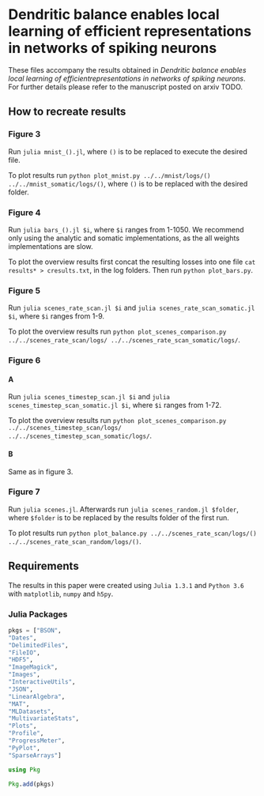 # Dendritic balance enables local learning of efficient representations in networks of spiking neurons

These files accompany the results obtained in *Dendritic balance enables local learning of efficientrepresentations in networks of spiking neurons*. For further details please refer to the manuscript posted on arxiv TODO.

## How to recreate results

### Figure 3

Run `julia mnist_().jl`, where `()` is to be replaced to execute the desired file.

To plot results run `python plot_mnist.py ../../mnist/logs/() ../../mnist_somatic/logs/()`, where `()` is to be replaced with the desired folder.

### Figure 4

Run `julia bars_().jl $i`, where `$i` ranges from 1-1050. We recommend only using the analytic and somatic implementations, as the all weights implementations are slow.

To plot the overview results first concat the resulting losses into one file `cat results* > cresults.txt`, in the log folders.
Then run `python plot_bars.py`.

### Figure 5

Run `julia scenes_rate_scan.jl $i` and `julia scenes_rate_scan_somatic.jl $i`, where `$i` ranges from 1-9.

To plot the overview results run `python plot_scenes_comparison.py ../../scenes_rate_scan/logs/ ../../scenes_rate_scan_somatic/logs/`.

### Figure 6

#### A

Run `julia scenes_timestep_scan.jl $i` and `julia scenes_timestep_scan_somatic.jl $i`, where `$i` ranges from 1-72.

To plot the overview results run `python plot_scenes_comparison.py ../../scenes_timestep_scan/logs/ ../../scenes_timestep_scan_somatic/logs/`.

#### B

Same as in figure 3.

### Figure 7

Run `julia scenes.jl`. Afterwards run `julia scenes_random.jl $folder`, where `$folder` is to be replaced by the results folder of the first run.

To plot results run `python plot_balance.py ../../scenes_rate_scan/logs/() ../../scenes_rate_scan_random/logs/()`.

## Requirements

The results in this paper were created using `Julia 1.3.1` and `Python 3.6` with `matplotlib`, `numpy` and `h5py`.

### Julia Packages

```julia
pkgs = ["BSON",
"Dates",
"DelimitedFiles",
"FileIO",
"HDF5",
"ImageMagick",
"Images",
"InteractiveUtils",
"JSON",
"LinearAlgebra",
"MAT",
"MLDatasets",
"MultivariateStats",
"Plots",
"Profile",
"ProgressMeter",
"PyPlot",
"SparseArrays"]

using Pkg

Pkg.add(pkgs)
```
